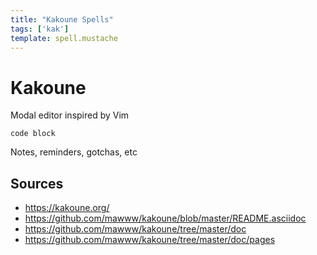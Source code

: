```yaml
---
title: "Kakoune Spells"
tags: ['kak']
template: spell.mustache
---
```


# Kakoune
Modal editor inspired by Vim

```
code block
```
Notes, reminders, gotchas, etc

## Sources
- https://kakoune.org/
- https://github.com/mawww/kakoune/blob/master/README.asciidoc
- https://github.com/mawww/kakoune/tree/master/doc
- https://github.com/mawww/kakoune/tree/master/doc/pages
